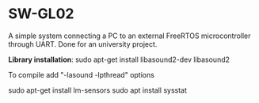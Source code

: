 # SW-GL02
A simple system connecting a PC to an external FreeRTOS microcontroller through UART. Done for an university project. 

**Library installation**:
sudo apt-get install libasound2-dev libasound2

To compile add "-lasound -lpthread" options

sudo apt-get install lm-sensors
sudo apt install sysstat
